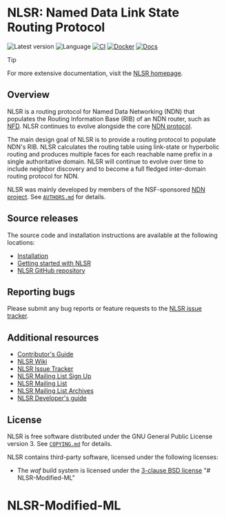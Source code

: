 # NLSR: Named Data Link State Routing Protocol

![Latest version](https://img.shields.io/github/v/tag/named-data/NLSR?label=Latest%20version)
![Language](https://img.shields.io/badge/C%2B%2B-17-blue)
[![CI](https://github.com/named-data/NLSR/actions/workflows/ci.yml/badge.svg)](https://github.com/named-data/NLSR/actions/workflows/ci.yml)
[![Docker](https://github.com/named-data/NLSR/actions/workflows/docker.yml/badge.svg)](https://github.com/named-data/NLSR/actions/workflows/docker.yml)
[![Docs](https://github.com/named-data/NLSR/actions/workflows/docs.yml/badge.svg)](https://github.com/named-data/NLSR/actions/workflows/docs.yml)

> [!TIP]
> For more extensive documentation, visit the [NLSR homepage](https://docs.named-data.net/NLSR/current/).

## Overview

NLSR is a routing protocol for Named Data Networking (NDN) that populates the Routing Information
Base (RIB) of an NDN router, such as [NFD](https://github.com/named-data/NFD). NLSR continues to
evolve alongside the core [NDN protocol](https://docs.named-data.net/NDN-packet-spec/current/).

The main design goal of NLSR is to provide a routing protocol to populate NDN's RIB.
NLSR calculates the routing table using link-state or hyperbolic routing and produces
multiple faces for each reachable name prefix in a single authoritative domain. NLSR
will continue to evolve over time to include neighbor discovery and to become a full
fledged inter-domain routing protocol for NDN.

NLSR was mainly developed by members of the NSF-sponsored [NDN project](
https://named-data.net/project/participants/). See [`AUTHORS.md`](AUTHORS.md) for details.

## Source releases

The source code and installation instructions are available at the following locations:

- [Installation](https://docs.named-data.net/NLSR/current/INSTALL.html)
- [Getting started with NLSR](https://docs.named-data.net/NLSR/current/GETTING-STARTED.html)
- [NLSR GitHub repository](https://github.com/named-data/NLSR)

## Reporting bugs

Please submit any bug reports or feature requests to the
[NLSR issue tracker](https://redmine.named-data.net/projects/nlsr/issues).

## Additional resources

- [Contributor's Guide](https://github.com/named-data/.github/blob/main/CONTRIBUTING.md)
- [NLSR Wiki](https://redmine.named-data.net/projects/nlsr/wiki)
- [NLSR Issue Tracker](https://redmine.named-data.net/projects/nlsr/issues)
- [NLSR Mailing List Sign Up](https://listserv.memphis.edu/scripts/wa.exe?GETPW1)
- [NLSR Mailing List](https://listserv.memphis.edu/scripts/wa.exe?SUBED1=NLSR-HELP-L&A=1)
- [NLSR Mailing List Archives](https://listserv.memphis.edu/scripts/wa.exe?A0=NLSR-HELP-L)
- [NLSR Developer's guide](https://github.com/named-data/NLSR/blob/developers-guide/NLSR-Developers-Guide.pdf)

## License

NLSR is free software distributed under the GNU General Public License version 3.
See [`COPYING.md`](COPYING.md) for details.

NLSR contains third-party software, licensed under the following licenses:

- The *waf* build system is licensed under the [3-clause BSD license](waf)
"# NLSR-Modified-ML" 
# NLSR-Modified-ML
